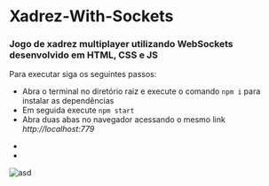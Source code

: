 # Xadrez-With-Sockets

### Jogo de xadrez multiplayer utilizando WebSockets desenvolvido em HTML, CSS e JS

Para executar siga os seguintes passos:

* Abra o terminal no diretório raiz e execute o comando `npm i` para instalar as dependências
* Em seguida execute `npm start`
* Abra duas abas no navegador acessando o mesmo link *http://localhost:779*
-
-
![asd](https://user-images.githubusercontent.com/97543142/149037687-2b57016d-4f36-4a83-b186-a4a5e1272dfa.gif)

